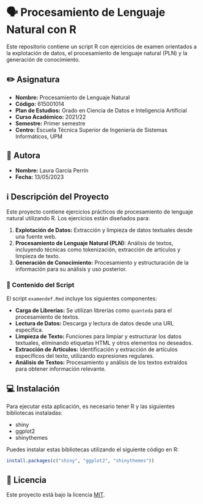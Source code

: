 # 🗣️ Procesamiento de Lenguaje Natural con R 

Este repositorio contiene un script R con ejercicios de examen orientados a la explotación de datos, el procesamiento de lenguaje natural (PLN) y la generación de conocimiento. 

## ✏️ Asignatura

- **Nombre:** Procesamiento de Lenguaje Natural
- **Código:** 615001014
- **Plan de Estudios:** Grado en Ciencia de Datos e Inteligencia Artificial
- **Curso Académico:** 2021/22
- **Semestre:** Primer semestre
- **Centro:** Escuela Técnica Superior de Ingeniería de Sistemas Informáticos, UPM

## 👩 Autora

- **Nombre:** Laura García Perrín
- **Fecha:** 13/05/2023

## ℹ️ Descripción del Proyecto

Este proyecto contiene ejercicios prácticos de procesamiento de lenguaje natural utilizando R. Los ejercicios están diseñados para:

1. **Explotación de Datos:** Extracción y limpieza de datos textuales desde una fuente web.
2. **Procesamiento de Lenguaje Natural (PLN):** Análisis de textos, incluyendo técnicas como tokenización, extracción de artículos y limpieza de texto.
3. **Generación de Conocimiento:** Procesamiento y estructuración de la información para su análisis y uso posterior.

### 👾 Contenido del Script

El script `examendef.Rmd` incluye los siguientes componentes:

- **Carga de Librerías:** Se utilizan librerías como `quanteda` para el procesamiento de textos.
- **Lectura de Datos:** Descarga y lectura de datos desde una URL específica.
- **Limpieza de Texto:** Funciones para limpiar y estructurar los datos textuales, eliminando etiquetas HTML y otros elementos no deseados.
- **Extracción de Artículos:** Identificación y extracción de artículos específicos del texto, utilizando expresiones regulares.
- **Análisis de Textos:** Procesamiento y análisis de los textos extraídos para obtener información relevante.

## 💻 Instalación

Para ejecutar esta aplicación, es necesario tener R y las siguientes bibliotecas instaladas:

- shiny
- ggplot2
- shinythemes

Puedes instalar estas bibliotecas utilizando el siguiente código en R:

```r
install.packages(c("shiny", "ggplot2", "shinythemes"))
```

## 📜 Licencia
Este proyecto está bajo la licencia [MIT](LICENSE).



